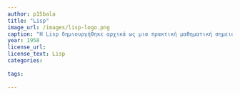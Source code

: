 ```yaml
---
author: p15bala
title: "Lisp"
image_url: /images/lisp-logo.png
caption: "Η Lisp δημιουργήθηκε αρχικά ως μια πρακτική μαθηματική σημειολογία για προγράμματα υπολογιστών, βασισμένη στο λογισμό λάμδα του Alonzo Church. Γρήγορα εξελίχθηκε στην γλώσσα προτίμησης για έρευνα σε τεχνητή νοημοσύνη. Ως μια από τις πρώτες γλώσσες προγραμματισμού, η Lisp πρωτοπόρησε στην εισαγωγή πολλών ιδεών στην επιστήμη υπολογιστών, όπως οι δομές δένδρων, η αυτόματη διαχείριση αποθήκευσης δεδομένων, οι δυναμικοί τύποι, ο αντικειμενοστραφής προγραμματισμός, και ο μεταγλωττιστής που μεταγλωττίζει τον εαυτό του." 
year: 1958 
license_url: 
license_text: Lisp
categories:
  
tags:
  
---
```

